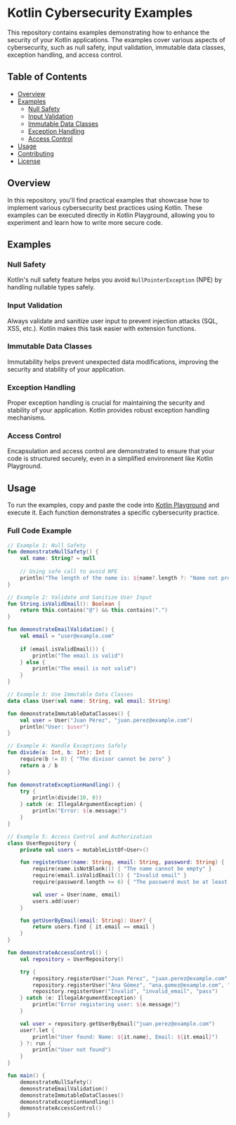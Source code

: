 # Kotlin Cybersecurity Examples

This repository contains examples demonstrating how to enhance the security of your Kotlin applications. The examples cover various aspects of cybersecurity, such as null safety, input validation, immutable data classes, exception handling, and access control.

## Table of Contents

- [Overview](#overview)
- [Examples](#examples)
  - [Null Safety](#null-safety)
  - [Input Validation](#input-validation)
  - [Immutable Data Classes](#immutable-data-classes)
  - [Exception Handling](#exception-handling)
  - [Access Control](#access-control)
- [Usage](#usage)
- [Contributing](#contributing)
- [License](#license)

## Overview

In this repository, you'll find practical examples that showcase how to implement various cybersecurity best practices using Kotlin. These examples can be executed directly in Kotlin Playground, allowing you to experiment and learn how to write more secure code.

## Examples

### Null Safety

Kotlin's null safety feature helps you avoid `NullPointerException` (NPE) by handling nullable types safely.

### Input Validation

Always validate and sanitize user input to prevent injection attacks (SQL, XSS, etc.). Kotlin makes this task easier with extension functions.

### Immutable Data Classes

Immutability helps prevent unexpected data modifications, improving the security and stability of your application.

### Exception Handling

Proper exception handling is crucial for maintaining the security and stability of your application. Kotlin provides robust exception handling mechanisms.

### Access Control

Encapsulation and access control are demonstrated to ensure that your code is structured securely, even in a simplified environment like Kotlin Playground.

## Usage

To run the examples, copy and paste the code into [Kotlin Playground](https://play.kotlinlang.org/) and execute it. Each function demonstrates a specific cybersecurity practice.

### Full Code Example

```kotlin
// Example 1: Null Safety
fun demonstrateNullSafety() {
    val name: String? = null
    
    // Using safe call to avoid NPE
    println("The length of the name is: ${name?.length ?: "Name not provided"}")
}

// Example 2: Validate and Sanitize User Input
fun String.isValidEmail(): Boolean {
    return this.contains("@") && this.contains(".")
}

fun demonstrateEmailValidation() {
    val email = "user@example.com"
    
    if (email.isValidEmail()) {
        println("The email is valid")
    } else {
        println("The email is not valid")
    }
}

// Example 3: Use Immutable Data Classes
data class User(val name: String, val email: String)

fun demonstrateImmutableDataClasses() {
    val user = User("Juan Pérez", "juan.perez@example.com")
    println("User: $user")
}

// Example 4: Handle Exceptions Safely
fun divide(a: Int, b: Int): Int {
    require(b != 0) { "The divisor cannot be zero" }
    return a / b
}

fun demonstrateExceptionHandling() {
    try {
        println(divide(10, 0))
    } catch (e: IllegalArgumentException) {
        println("Error: ${e.message}")
    }
}

// Example 5: Access Control and Authorization
class UserRepository {
    private val users = mutableListOf<User>()

    fun registerUser(name: String, email: String, password: String) {
        require(name.isNotBlank()) { "The name cannot be empty" }
        require(email.isValidEmail()) { "Invalid email" }
        require(password.length >= 6) { "The password must be at least 6 characters long" }

        val user = User(name, email)
        users.add(user)
    }

    fun getUserByEmail(email: String): User? {
        return users.find { it.email == email }
    }
}

fun demonstrateAccessControl() {
    val repository = UserRepository()

    try {
        repository.registerUser("Juan Pérez", "juan.perez@example.com", "password123")
        repository.registerUser("Ana Gómez", "ana.gomez@example.com", "password456")
        repository.registerUser("Invalid", "invalid_email", "pass")
    } catch (e: IllegalArgumentException) {
        println("Error registering user: ${e.message}")
    }

    val user = repository.getUserByEmail("juan.perez@example.com")
    user?.let {
        println("User found: Name: ${it.name}, Email: ${it.email}")
    } ?: run {
        println("User not found")
    }
}

fun main() {
    demonstrateNullSafety()
    demonstrateEmailValidation()
    demonstrateImmutableDataClasses()
    demonstrateExceptionHandling()
    demonstrateAccessControl()
}
